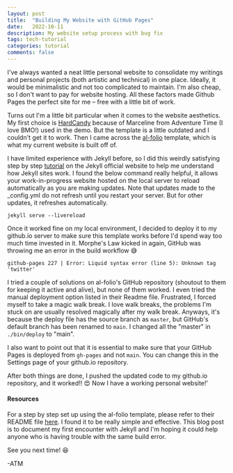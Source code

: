 ```yaml
---
layout: post
title:  "Building My Website with GitHub Pages"
date:   2022-10-11
description: My website setup process with bug fix
tags: tech-tutorial
categories: tutorial
comments: false
---
```


I've always wanted a neat little personal website to consolidate my writings and personal projects (both artistic and technical) in one place. Ideally, it would be minimalistic and not too complicated to maintain. I'm also cheap, so I don't want to pay for website hosting. All these factors made Github Pages the perfect site for me – free with a little bit of work. 

Turns out I'm a little bit particular when it comes to the website aesthetics. My first choice is [HardCandy](https://github.com/xukimseven/HardCandy-Jekyll) because of Marceline from Adventure Time (I love BMO!) used in the demo. But the template is a little outdated and I couldn't get it to work. Then I came across the [al-folio](https://github.com/alshedivat/al-folio) template, which is what my current website is built off of. 

I have limited experience with Jekyll before, so I did this weirdly satisfying step by step [tutorial](https://jekyllrb.com/docs/step-by-step/01-setup/) on the Jekyll official website to help me understand how Jekyll sites work. I found the below command really helpful, it allows your work-in-progress website hosted on the local server to reload automatically as you are making updates. Note that updates made to the _config.yml do not refresh until you restart your server. But for other updates, it refreshes automatically.
```
jekyll serve --livereload
```

Once it worked fine on my local environment, I decided to deploy it to my github.io server to make sure this template works before I'd spend way too much time invested in it. Morphe's Law kicked in again, GitHub was throwing me an error in the build workflow :sweat_smile:

```
github-pages 227 | Error: Liquid syntax error (line 5): Unknown tag 'twitter'
```
I tried a couple of solutions on al-folio's GitHub repository (shoutout to them for keeping it active and alive), but none of them worked. I even tried the manual deployment option listed in their Readme file. Frustrated, I forced myself to take a magic walk break. I love walk breaks, the problems I'm stuck on are usually resolved magically after my walk break. Anyways, it's because the deploy file has the source branch as ```master```, but GitHub's default branch has been renamed to ```main```. I changed all the "master" in ```./bin/deploy``` to "main".

I also want to point out that it is essential to make sure that your GitHub Pages is deployed from ```gh-pages``` and not ```main```. You can change this in the Settings page of your github.io repository. 

After both things are done, I pushed the updated code to my github.io repository, and it worked!! :heart_eyes: Now I have a working personal website!'

#### Resources

For a step by step set up using the al-folio template, please refer to their README file [here](https://github.com/alshedivat/al-folio). I found it to be really simple and effective. This blog post is to document my first encounter with Jekyll and I'm hoping it could help anyone who is having trouble with the same build error. 

See you next time! :laughing:

-ATM

